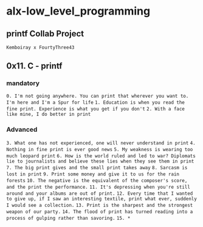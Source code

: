 # alx-low_level_programming

## printf Collab Project

```Kemboiray x FourtyThree43```

## 0x11. C - printf

### mandatory

```0. I'm not going anywhere. You can print that wherever you want to. I'm here and I'm a Spur for life```
```1. Education is when you read the fine print. Experience is what you get if you don't```
```2. With a face like mine, I do better in print```

### Advanced

```3. What one has not experienced, one will never understand in print```
```4. Nothing in fine print is ever good news```
```5. My weakness is wearing too much leopard print```
```6. How is the world ruled and led to war? Diplomats lie to journalists and believe these lies when they see them in print```
```7. The big print gives and the small print takes away```
```8. Sarcasm is lost in print```
```9. Print some money and give it to us for the rain forests```
```10. The negative is the equivalent of the composer's score, and the print the performance.```
```11. It's depressing when you're still around and your albums are out of print.```
```12. Every time that I wanted to give up, if I saw an interesting textile, print what ever, suddenly I would see a collection.```
```13. Print is the sharpest and the strongest weapon of our party.```
```14. The flood of print has turned reading into a process of gulping rather than savoring.```
```15. *```

